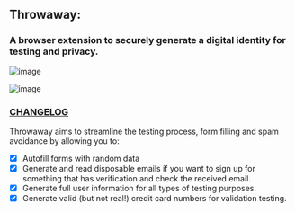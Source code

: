 ## Throwaway: 
### A browser extension to securely generate a digital identity for testing and privacy.

![image](https://user-images.githubusercontent.com/24810123/217895356-21de4682-e855-4959-917b-719318297af4.png)

![image](https://user-images.githubusercontent.com/24810123/217895394-b3f7cfdc-591a-4401-aed0-33802c6b32df.png)



### [CHANGELOG](CHANGELOG.md)

Throwaway aims to streamline the testing process, form filling and spam avoidance by allowing you to:

- [x] Autofill forms with random data
- [x] Generate and read disposable emails if you want to sign up for something that has verification and check the received email.
- [x] Generate full user information for all types of testing purposes.
- [x] Generate valid (but not real!) credit card numbers for validation testing.
